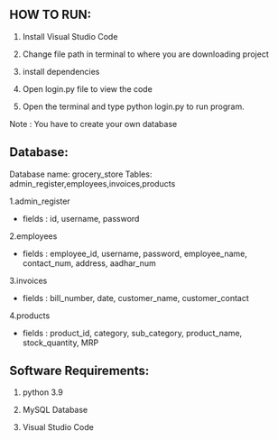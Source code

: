 HOW TO RUN:
-----------

1. Install Visual Studio Code

2. Change file path in terminal to where you are downloading project

3. install dependencies  

4. Open login.py file to view the code

5. Open the terminal and type python login.py to run program.

Note : You have to create your own database

Database:
------------

 Database name: grocery_store
 Tables: admin_register,employees,invoices,products
 
1.admin_register
 * fields : id, username, password

2.employees
 * fields : employee_id, username, password, employee_name, contact_num, address, aadhar_num

3.invoices
 * fields : bill_number, date, customer_name, customer_contact

4.products
 * fields : product_id, category, sub_category, product_name, stock_quantity, MRP

Software Requirements:
----------------------

1. python 3.9

2. MySQL Database

3. Visual Studio Code 
   
